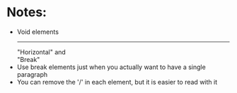 # Notes: 

* Void elements <hr /> "Horizontal" and <br /> "Break"
* Use break elements just when you actually want to have a single paragraph
* You can remove the '/' in each element, but it is easier to read with it